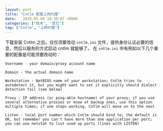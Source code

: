 ```yaml
---
layout: post
title: "Cntlm 配置上网代理"
date:   2019-05-08 18:36:07 +0800
categories: ["技术", "其它"]
tag: ["Cntlm", "上网代理"]
---
```


下载安装 Cntlm 之后。仅仅须要改动 `cntlm.ini` 文件，提供身份认证必要的信息，然后以服务的方式启动 cntlm 就能够了。
在 `cntlm.ini` 中有例如以下几个重要的配置是可能须要改动的：

```
Username - your domain/proxy account name

Domain - the actual domain name

Workstation - NetBIOS name of your workstation; Cntlm tries to autodetect it, but you might want to set it explicitly should dialect detection fail (see below)

Proxy - IP address (or ping-able hostname) of your proxy; if you use several alternative proxies or know of backup ones, use this option multiple times; if one stops working, Cntlm will move on to the next

Listen - local port number which Cntlm should bind to; the default is OK, but remember you can't have more than one application per port; you can use netstat to list used up ports (lines with LISTEN)
```